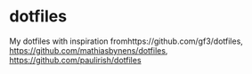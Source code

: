 dotfiles
========

My dotfiles with inspiration fromhttps://github.com/gf3/dotfiles, https://github.com/mathiasbynens/dotfiles, https://github.com/paulirish/dotfiles
